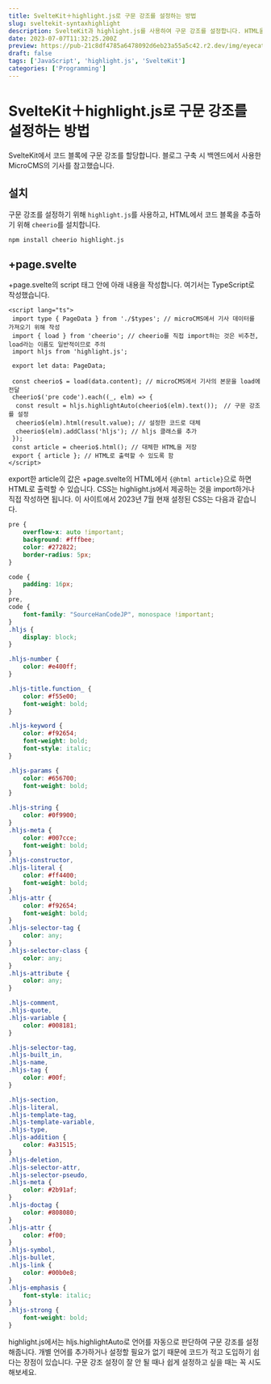 ```yaml
---
title: SvelteKit＋highlight.js로 구문 강조를 설정하는 방법
slug: sveltekit-syntaxhighlight
description: SvelteKit과 highlight.js를 사용하여 구문 강조를 설정합니다. HTML을 스크래핑하여 코드 블록을 구문 강조가 설정된 상태로 대체합니다.
date: 2023-07-07T11:32:25.200Z
preview: https://pub-21c8df4785a6478092d6eb23a55a5c42.r2.dev/img/eyecatch/highlightsyntax.webp
draft: false
tags: ['JavaScript', 'highlight.js', 'SvelteKit']
categories: ['Programming']
---
```


# SvelteKit＋highlight.js로 구문 강조를 설정하는 방법

SvelteKit에서 코드 블록에 구문 강조를 할당합니다. 블로그 구축 시 백엔드에서 사용한 MicroCMS의 기사를 참고했습니다.

## 설치

구문 강조를 설정하기 위해 `highlight.js`를 사용하고, HTML에서 코드 블록을 추출하기 위해 `cheerio`를 설치합니다.

```
npm install cheerio highlight.js
```


## +page.svelte

+page.svelte의 script 태그 안에 아래 내용을 작성합니다. 여기서는 TypeScript로 작성했습니다.

```svelte
<script lang="ts">
 import type { PageData } from './$types'; // microCMS에서 기사 데이터를 가져오기 위해 작성
 import { load } from 'cheerio'; // cheerio를 직접 import하는 것은 비추천, load라는 이름도 일반적이므로 주의
 import hljs from 'highlight.js';

 export let data: PageData;

 const cheerio$ = load(data.content); // microCMS에서 기사의 본문을 load에 전달
 cheerio$('pre code').each((_, elm) => {
  const result = hljs.highlightAuto(cheerio$(elm).text());　// 구문 강조를 설정
  cheerio$(elm).html(result.value); // 설정한 코드로 대체
  cheerio$(elm).addClass('hljs'); // hljs 클래스를 추가
 });
 const article = cheerio$.html(); // 대체한 HTML을 저장
 export { article }; // HTML로 출력할 수 있도록 함
</script>
```

export한 article의 값은 +page.svelte의 HTML에서 ` {@html article} `으로 하면 HTML로 출력할 수 있습니다. CSS는 highlight.js에서 제공하는 것을 import하거나 직접 작성하면 됩니다. 이 사이트에서 2023년 7월 현재 설정된 CSS는 다음과 같습니다.

```css
pre {
    overflow-x: auto !important;
    background: #fffbee;
    color: #272822;
    border-radius: 5px;
}

code {
    padding: 16px;
}
pre,
code {
    font-family: "SourceHanCodeJP", monospace !important;
}
.hljs {
    display: block;
}

.hljs-number {
    color: #e400ff;
}

.hljs-title.function_ {
    color: #f55e00;
    font-weight: bold;
}

.hljs-keyword {
    color: #f92654;
    font-weight: bold;
    font-style: italic;
}

.hljs-params {
    color: #656700;
    font-weight: bold;
}

.hljs-string {
    color: #0f9900;
}
.hljs-meta {
    color: #007cce;
    font-weight: bold;
}
.hljs-constructor,
.hljs-literal {
    color: #ff4400;
    font-weight: bold;
}
.hljs-attr {
    color: #f92654;
    font-weight: bold;
}
.hljs-selector-tag {
    color: any;
}
.hljs-selector-class {
    color: any;
}
.hljs-attribute {
    color: any;
}

.hljs-comment,
.hljs-quote,
.hljs-variable {
    color: #008181;
}

.hljs-selector-tag,
.hljs-built_in,
.hljs-name,
.hljs-tag {
    color: #00f;
}

.hljs-section,
.hljs-literal,
.hljs-template-tag,
.hljs-template-variable,
.hljs-type,
.hljs-addition {
    color: #a31515;
}
.hljs-deletion,
.hljs-selector-attr,
.hljs-selector-pseudo,
.hljs-meta {
    color: #2b91af;
}
.hljs-doctag {
    color: #808080;
}
.hljs-attr {
    color: #f00;
}
.hljs-symbol,
.hljs-bullet,
.hljs-link {
    color: #00b0e8;
}
.hljs-emphasis {
    font-style: italic;
}
.hljs-strong {
    font-weight: bold;
}
```

highlight.js에서는 hljs.highlightAuto로 언어를 자동으로 판단하여 구문 강조를 설정해줍니다. 개별 언어를 추가하거나 설정할 필요가 없기 때문에 코드가 적고 도입하기 쉽다는 장점이 있습니다. 구문 강조 설정이 잘 안 될 때나 쉽게 설정하고 싶을 때는 꼭 시도해보세요.
